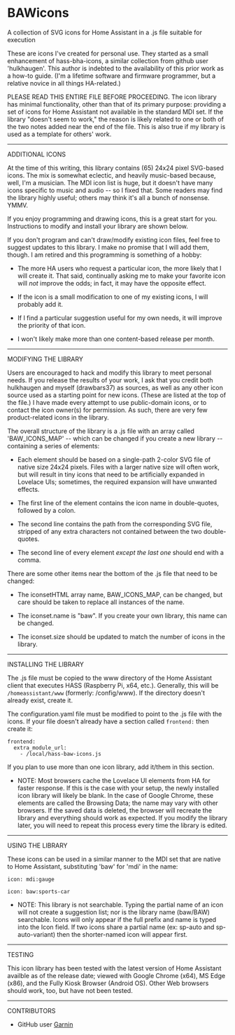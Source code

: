 # BAWicons
A collection of SVG icons for Home Assistant in a .js file suitable for execution

These are icons I've created for personal use.  They started as a small enhancement of
hass-bha-icons, a similar collection from github user 'hulkhaugen'.  This author is indebted to the
availability of this prior work as a how-to guide.  (I'm a lifetime software and firmware
programmer, but a relative novice in all things HA-related.)

PLEASE READ THIS ENTIRE FILE BEFORE PROCEEDING. The icon library has minimal functionality, other
than that of its primary purpose: providing a set of icons for Home Assistant not available in the
standard MDI set. If the library "doesn't seem to work," the reason is likely related to one or both
of the two notes added near the end of the file. This is also true if my library is used as a
template for others' work.

________
ADDITIONAL ICONS

At the time of this writing, this library contains (65) 24x24 pixel SVG-based icons.  The mix is
somewhat eclectic, and heavily music-based because, well, I'm a musician.  The MDI icon list is
huge, but it doesn't have many icons specific to music and audio -- so I fixed that.  Some readers
may find the library highly useful; others may think it's all a bunch of nonsense.  YMMV.

If you enjoy programming and drawing icons, this is a great start for you.  Instructions to modify
and install your library are shown below.

If you don't program and can't draw/modify existing icon files, feel free to suggest updates to
this library.  I make no promise that I will add them, though.  I am retired and this programming
is something of a hobby:

  * The more HA users who request a particular icon, the more likely that I will create it.  That said,
    continually asking me to make your favorite icon will *not* improve the odds; in fact, it may have
	the opposite effect.

  * If the icon is a small modification to one of my existing icons, I will probably add it.

  * If I find a particular suggestion useful for my own needs, it will improve the priority of that icon.

  * I won't likely make more than one content-based release per month.

________
MODIFYING THE LIBRARY

Users are encouraged to hack and modify this library to meet personal needs.  If you release the
results of your work, I ask that you credit both hulkhaugen and myself (drawbars37) as sources,
as well as any other icon source used as a starting point for new icons. (These are listed at the
top of the file.)  I have made every attempt to use public-domain icons, or to contact the icon
owner(s) for permission.  As such, there are very few product-related icons in the library.

The overall structure of the library is a .js file with an array called 'BAW_ICONS_MAP' -- which
can be changed if you create a new library -- containing a series of elements:

  * Each element should be based on a single-path 2-color SVG file of native size 24x24 pixels.  Files
    with a larger native size will often work, but will result in tiny icons that need to be artificially
    expanded in Lovelace UIs; sometimes, the required expansion will have unwanted effects.

  * The first line of the element contains the icon name in double-quotes, followed by a colon.

  * The second line contains the path from the corresponding SVG file, stripped of any extra characters
    not contained between the two double-quotes.

  * The second line of every element *except the last one* should end with a comma.

There are some other items near the bottom of the .js file that need to be changed:

  * The iconsetHTML array name, BAW_ICONS_MAP, can be changed, but care should be taken to replace all
    instances of the name.

  * The iconset.name is "baw".  If you create your own library, this name can be changed.

  * The iconset.size should be updated to match the number of icons in the library.

________
INSTALLING THE LIBRARY

The .js file must be copied to the www directory of the Home Assistant client that executes HASS
(Raspberry Pi, x64, etc.). Generally, this will be ```/homeassistant/www``` (formerly: /config/www).
If the directory doesn't already exist, create it.

The configuration.yaml file must be modified to point to the .js file with the icons.  If your
file doesn't already have a section called ```frontend:``` then create it:

```
frontend:
  extra_module_url:
    - /local/hass-baw-icons.js
```

If you plan to use more than one icon library, add it/them in this section.

* NOTE: Most browsers cache the Lovelace UI elements from HA for faster response. If this
  is the case with your setup, the newly installed icon library will likely be blank.
  In the case of Google Chrome, these elements are called the Browsing Data; the name
  may vary with other browsers. If the saved data is deleted, the browser will
  recreate the library and everything should work as expected. If you modify the
  library later, you will need to repeat this process every time the library is edited.


________
USING THE LIBRARY

These icons can be used in a similar manner to the MDI set that are native to Home Assistant, substituting 'baw' for 'mdi' in the name:

```
icon: mdi:gauge

icon: baw:sports-car
```

* NOTE: This library is not searchable. Typing the partial name of an icon will not
  create a suggestion list; nor is the library name (baw/BAW) searchable. Icons will
  only appear if the full prefix and name is typed into the Icon field. If two icons
  share a partial name (ex: sp-auto and sp-auto-variant) then the shorter-named icon
  will appear first.


________
TESTING

This icon library has been tested with the latest version of Home Assistant availble
as of the release date; viewed with Google Chrome (x64), MS Edge (x86), and the Fully
Kiosk Browser (Android OS). Other Web browsers should work, too, but have not been
tested.


________
CONTRIBUTORS

- GitHub user [Garnin](github.com/Garnin)
